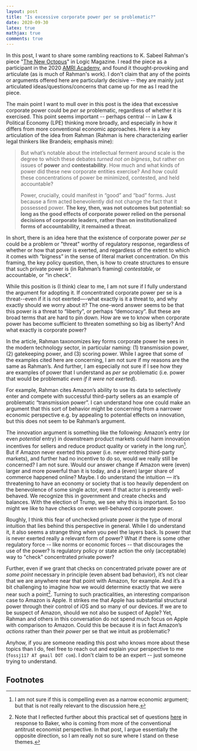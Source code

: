```yaml
---
layout: post 
title: "Is excessive corporate power per se problematic?"
date: 2020-09-30
latex: true 
mathjax: true
comments: true
---
```


In this post, I want to share some rambling reactions to K. Sabeel Rahman's piece "[The New Octopus](https://logicmag.io/scale/the-new-octopus/)" in Logic Magazine. I read the piece as a participant in the 2020 [AMRI Academy](https://lpeproject.org/amri-academy/), and found it thought-provoking and articulate (as is much of Rahman's work). I don't claim that any of the points or arguments offered here are particularly decisive -- they are mainly just articulated ideas/questions/concerns that came up for me as I read the piece. 

The main point I want to mull over in this post is the idea that excessive corporate power could be *per se* problematic, regardless of whether it is exercised. This point seems important -- perhaps central -- in Law & Political Economy (LPE) thinking more broadly, and especially in how it differs from more conventional economic approaches. Here is a key articulation of the idea from Rahman (Rahman is here characterizing earlier legal thinkers like Brandeis; emphasis mine): 

> But what’s notable about the intellectual ferment around scale is the degree to which these debates *turned not on bigness*, but rather on issues of **power** and **contestability**. How much and what kinds of power did these new corporate entities exercise? And how could these concentrations of power be minimized, contested, and held accountable?
> 
> Power, crucially, could manifest in “good” and “bad” forms. Just because a firm acted benevolently did not change the fact that it possessed power. **The key, then, was not outcomes but potential: so long as the good effects of corporate power relied on the personal decisions of corporate leaders, rather than on institutionalized forms of accountability, it remained a threat**. 

In short, there is an idea here that the existence of corporate power *per se* could be a problem or "threat" worthy of regulatory response, regardless of whether or how that power is exerted, and regardless of the extent to which it comes with “bigness” in the sense of literal market concentration. On this framing, the key policy question, then, is how to create structures to ensure that such private power is (in Rahman’s framing) *contestable*, or accountable, or “in check”. 

While this position is (I think) clear to me, I am not sure if I fully understand the argument for adopting it. If concentrated corporate power per se is a threat--even if it is not exerted—-what exactly is it a threat to, and why exactly should we worry about it? The one-word answer seems to be that this power is a threat to “liberty”, or perhaps “democracy”. But these are broad terms that are hard to pin down. How are we to know when corporate power has become sufficient to threaten something so big as liberty? And what exactly is corporate power? 

In the article, Rahman taxonomizes key forms corporate power he sees in the modern technology sector, in particular naming: (1) transmission power, (2) gatekeeping power, and (3) scoring power. While I agree that some of the examples cited here are concerning, I am not sure if my reasons are the same as Rahman’s. And further, I am especially not sure if I see how they are examples of power that I understand as *per se* problematic (i.e. power that would be problematic *even if it were not exerted*). 

For example, Rahman cites Amazon’s ability to use its data to selectively enter and compete with successful third-party sellers as an example of problematic “transmission power”. I can understand how one could make an argument that this sort of behavior might be concerning from a narrower economic perspective e.g. by appealing to potential effects on innovation, but this does not seem to be Rahman’s argument. 

The innovation argument is something like the following: Amazon’s entry (or even *potential* entry) in downstream product markets could harm innovation incentives for sellers and reduce product quality or variety in the long run[^1]. But if Amazon never exerted this power (i.e. never entered third-party markets), and further had no incentive to do so, would we really still be concerned? I am not sure. Would our answer change if Amazon were (even) larger and more powerful than it is today, and a (even) larger share of commerce happened online? Maybe. I do understand the intuition — it’s threatening to have an economy or society that is too heavily dependent on the benevolence of some single actor, even if that actor is presently well-behaved. We recognize this in government and create checks and balances. With the election of Trump, we see why this is important. So too might we like to have checks on even well-behaved corporate power. 

Roughly, I think this fear of unchecked private power *is* the type of moral intuition that lies behind this perspective in general. While I do understand it, it also seems a strange thing when you peel the layers back. Is power that is never exerted really a relevant form of power? What if there is some other regulatory force -- like norms or economic forces -- that discourages the use of the power? Is regulatory policy or state action the only (acceptable) way to "check" concentrated private power? 

Further, even if we grant that checks on concentrated private power are *at some point* necessary in principle (even absent bad behavior), it’s not clear that we are anywhere near that point with Amazon, for example. And it’s a bit challenging to imagine how we would determine exactly that we were near such a point[^2]. Turning to such practicalities, an interesting comparison case to Amazon is Apple. It strikes me that Apple has substantial structural power through their control of iOS and so many of our devices. If we are to be suspect of Amazon, should we not also be suspect of Apple? Yet, Rahman and others in this conversation do not spend much focus on Apple with comparison to Amazon. Could this be because it is in fact Amazon’s *actions* rather than their *power* per se that we intuit as problematic?

Anyhow, if you are someone reading this post who knows more about these topics than I do, feel free to reach out and explain your perspective to me (`fossj117 AT gmail DOT com`). I don't claim to be an expert -- just someone trying to understand. 

## Footnotes

[^1]: I am not sure if this is compelling even as a narrow economic argument; but that is not really relevant to the discussion here. 

[^2]: Note that I reflected further about this practical set of questions [here](https://jeffreyfossett.com/2020/06/18/baker-political-antitrust.html) in response to Baker, who is coming from more of the conventional antitrust economist perspective. In that post, I argue essentially the opposite direction, so I am really not so sure where I stand on these themes.  